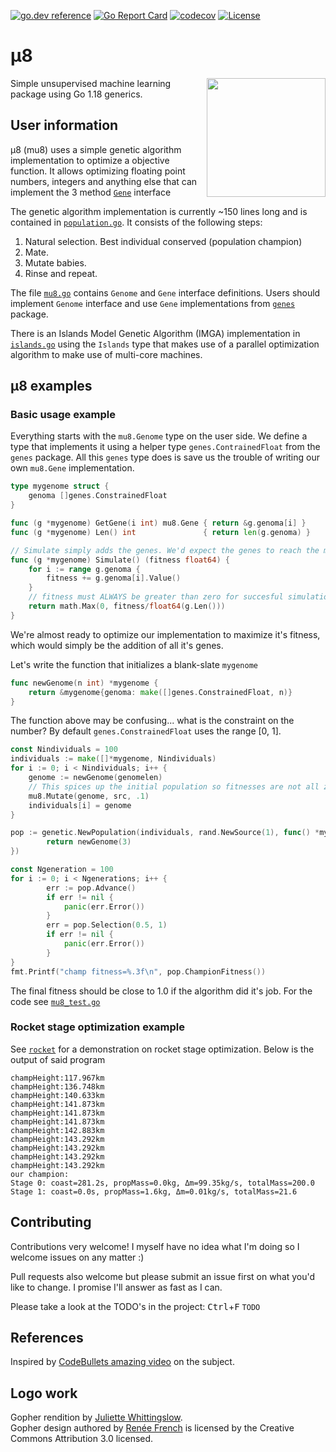[![go.dev reference](https://pkg.go.dev/badge/github.com/soypat/mu8)](https://pkg.go.dev/github.com/soypat/mu8)
[![Go Report Card](https://goreportcard.com/badge/github.com/soypat/mu8)](https://goreportcard.com/report/github.com/soypat/mu8)
[![codecov](https://codecov.io/gh/soypat/mu8/branch/main/graph/badge.svg)](https://codecov.io/gh/soypat/mu8/branch/main)
[![License](https://img.shields.io/badge/License-BSD_2--Clause-orange.svg)](https://opensource.org/licenses/BSD-2-Clause)

# μ8

<img align="right" width="190px" src="https://user-images.githubusercontent.com/26156425/147430929-bd9adebd-9c00-4ee2-a5bd-bc8642ee9a82.png">

Simple unsupervised machine learning package using Go 1.18 generics.

## User information
μ8 (mu8) uses a simple genetic algorithm implementation to optimize a objective function. It allows optimizing floating point numbers, integers and anything else that can implement the 3 method [`Gene`](,.mu8.go) interface

The genetic algorithm implementation is currently ~150 lines long and is contained in [`population.go`](./genetic/population.go). It consists of the following steps:

1. Natural selection. Best individual conserved (population champion)
2. Mate.
3. Mutate babies.
4. Rinse and repeat.

The file [`mu8.go`](./mu8.go) contains `Genome` and `Gene` interface definitions. Users should implement `Genome` interface and use `Gene` implementations from [`genes`](./genes) package.

There is an Islands Model Genetic Algorithm (IMGA) implementation in [`islands.go`](./genetic/islands.go) using the `Islands` type that makes use of a parallel optimization algorithm to make use of multi-core machines.

## μ8 examples

### Basic usage example
Everything starts with the `mu8.Genome` type on the user side. We define a type that implements it
using a helper type `genes.ContrainedFloat` from the `genes` package. All this `genes` type does
is save us the trouble of writing our own `mu8.Gene` implementation.

```go
type mygenome struct {
	genoma []genes.ConstrainedFloat
}

func (g *mygenome) GetGene(i int) mu8.Gene { return &g.genoma[i] }
func (g *mygenome) Len() int               { return len(g.genoma) }

// Simulate simply adds the genes. We'd expect the genes to reach the max values of the constraint.
func (g *mygenome) Simulate() (fitness float64) {
	for i := range g.genoma {
		fitness += g.genoma[i].Value()
	}
    // fitness must ALWAYS be greater than zero for succesful simulation.
	return math.Max(0, fitness/float64(g.Len()))
}
```
We're almost ready to optimize our implementation to maximize it's fitness, which would simply be the addition of all it's genes.

Let's write the function that initializes a blank-slate `mygenome`

```go
func newGenome(n int) *mygenome {
	return &mygenome{genoma: make([]genes.ConstrainedFloat, n)}
}
```
The function above may be confusing... what is the constraint on the number? By default
`genes.ConstrainedFloat` uses the range [0, 1]. 

```go
const Nindividuals = 100
individuals := make([]*mygenome, Nindividuals)
for i := 0; i < Nindividuals; i++ {
	genome := newGenome(genomelen)
	// This spices up the initial population so fitnesses are not all zero.
	mu8.Mutate(genome, src, .1)
	individuals[i] = genome
}

pop := genetic.NewPopulation(individuals, rand.NewSource(1), func() *mygenome {
		return newGenome(3)
})

const Ngeneration = 100
for i := 0; i < Ngenerations; i++ {
		err := pop.Advance()
		if err != nil {
			panic(err.Error())
		}
		err = pop.Selection(0.5, 1)
		if err != nil {
			panic(err.Error())
		}
}
fmt.Printf("champ fitness=%.3f\n", pop.ChampionFitness())
```
The final fitness should be close to 1.0 if the algorithm did it's job. For the code see 
[`mu8_test.go`](./mu8_test.go)
### Rocket stage optimization example

See [`rocket`](./examples/rocket/main.go) for a demonstration on rocket stage optimization. 
Below is the output of said program
```
champHeight:117.967km
champHeight:136.748km
champHeight:140.633km
champHeight:141.873km
champHeight:141.873km
champHeight:141.873km
champHeight:142.883km
champHeight:143.292km
champHeight:143.292km
champHeight:143.292km
champHeight:143.292km
our champion: 
Stage 0: coast=281.2s, propMass=0.0kg, Δm=99.35kg/s, totalMass=200.0
Stage 1: coast=0.0s, propMass=1.6kg, Δm=0.01kg/s, totalMass=21.6
```

## Contributing
Contributions very welcome! I myself have no idea what I'm doing so I welcome
issues on any matter :)

Pull requests also welcome but please submit an issue first on what you'd like to change.
I promise I'll answer as fast as I can.

Please take a look at the TODO's in the project: <kbd>Ctrl</kbd>+<kbd>F</kbd> `TODO`

## References
Inspired by [CodeBullets amazing video](https://www.youtube.com/watch?v=BOZfhUcNiqk) on the subject.

## Logo work
Gopher rendition by [Juliette Whittingslow](https://www.instagram.com/artewitty/).  
Gopher design authored by [Renée French](https://www.instagram.com/reneefrench)
is licensed by the Creative Commons Attribution 3.0 licensed.
